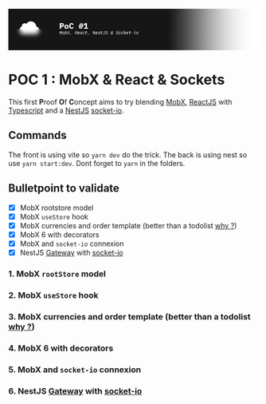 ![poc1](../assets/poc1.png)

# POC 1 : MobX & React & Sockets
This first **P**roof **O**f **C**oncept aims to try blending [MobX](https://mobx.js.org/), [ReactJS](https://react.dev/) with [Typescript](https://www.typescriptlang.org/) and a [NestJS](https://nestjs.com/) 
[socket-io](https://socket.io/).

## Commands
The front is using vite so `yarn dev` do the trick. The back is using nest so use `yarn start:dev`. Dont forget to `yarn` in the folders.

## Bulletpoint to validate
 - [x] MobX rootstore model
 - [x] MobX `useStore` hook
 - [x] MobX currencies and order template (better than a todolist [why ?](https://blog.brume.dev/))
 - [x] MobX 6 with decorators
 - [x] MobX and `socket-io` connexion
 - [x] NestJS [Gateway]() with [socket-io](https://socket.io/)

### 1. MobX `rootStore` model
### 2. MobX `useStore` hook
### 3. MobX currencies and order template (better than a todolist [why ?](https://blog.brume.dev/))
### 4. MobX 6 with decorators
### 5. MobX and `socket-io` connexion
### 6. NestJS [Gateway](https://docs.nestjs.com/websockets/gateways) with [socket-io](https://socket.io/)